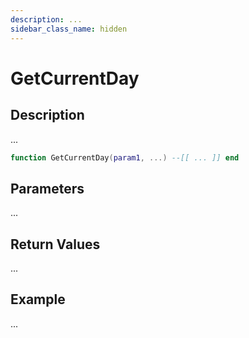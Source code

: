 ```yaml
---
description: ...
sidebar_class_name: hidden
---
```


# GetCurrentDay

## Description

...

```lua
function GetCurrentDay(param1, ...) --[[ ... ]] end
```

## Parameters

...

## Return Values

...

## Example

...

